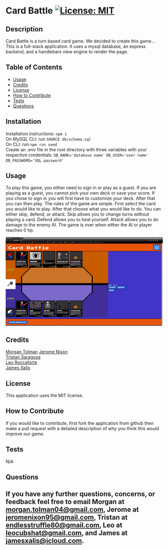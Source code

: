 # Card Battle [![License: MIT](https://img.shields.io/badge/License-MIT-yellow.svg)](https://opensource.org/licenses/MIT)

## Description

Card Battle is a turn based card game.  We decided to create this game...  This is a full-stack application.  It uses a mysql database, an express backend, and a handlebars view engine to render the page.

## Table of Contents 

- [Usage](#Usage)
- [Credits](#Credits)
- [License](#License)
- [How to Contribute](#How-to-Contribute)
- [Tests](#Tests)
- [Questions](#Questions)

## Installation

Installation instructions: `npm i`   
On MySQL CLI: run `SOURCE db/schema.sql`  
On CLI: run `npm run seed`  
Create an .env file in the root directory with three variables with your respective credentials: `DB_NAME='database name'` `DB_USER='user name'` `DB_PASSWORD='SQL password'`  

## Usage

To play this game, you either need to sign in or play as a guest.  If you are playing as a guest, you cannot pick your own deck or save your score.  If you chose to sign in you will first have to customize your deck.  After that you can then play.  The rules of the game are simple.  First select the card you would like to play.  After that choose what you would like to do.  You can either skip, defend, or attack.  Skip allows you to change turns without playing a card.  Defend allows you to heal yourself.  Attack allows you to do damage to the enemy AI.  The game is over when either the AI or player reaches 0 hp.

![Example Gif](./public/images/Card-Battle-gif.gif)

## Credits

[Morgan Tolman](https://github.com/unheardof77)
[Jerome Nixon](https://github.com/jeromemn)  
[Tristan Saragosa](https://github.com/trufl)  
[Leo Roccaforte](https://github.com/leorocca40)  
[James Xalis](https://github.com/jamesxalis)  


## License

This application uses the MIT license.

## How to Contribute

If you would like to contribute, first fork the application from github then make a pull request with a detailed description of why you think this would improve our game.

## Tests

N/A

## Questions

If you have any further questions, concerns, or feedback feel free to email Morgan at morgan.tolman04@gmail.com, Jerome at jeromenixon95@gmail.com, Tristan at endlesstruffle80@gmail.com, Leo at leocubshat@gmail.com, and James at jamesxalis@icloud.com.
---